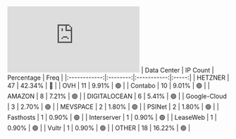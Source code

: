 ![Diagramm](https://github.com/obajay/StateSync-snapshots/blob/main/Projects/Kyve/1/README.md)
| Data Center | IP Count | Percentage | Freq |
|:------------:|:--------:|:-----------:|:-----:|
| HETZNER | 47 | 42.34% | 🔴 |
| OVH | 11 | 9.91% | 🟢 |
| Contabo | 10 | 9.01% | 🟢 |
| AMAZON | 8 | 7.21% | 🟢 |
| DIGITALOCEAN | 6 | 5.41% | 🟢 |
| Google-Cloud | 3 | 2.70% | 🟢 |
| MEVSPACE | 2 | 1.80% | 🟢 |
| PSINet | 2 | 1.80% | 🟢 |
| Fasthosts | 1 | 0.90% | 🟢 |
| Interserver | 1 | 0.90% | 🟢 |
| LeaseWeb | 1 | 0.90% | 🟢 |
| Vultr | 1 | 0.90% | 🟢 |
| OTHER | 18 | 16.22% | 🟢 |